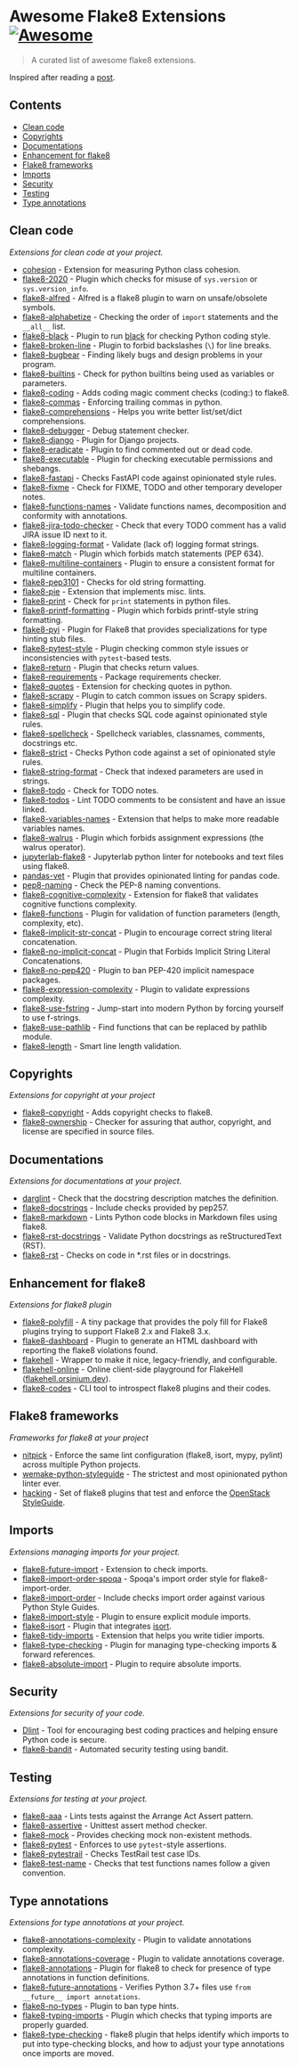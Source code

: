 # Awesome Flake8 Extensions [![Awesome](https://awesome.re/badge-flat2.svg)](https://awesome.re)

> A curated list of awesome flake8 extensions.

Inspired after reading a [post](https://julien.danjou.info/the-best-flake8-extensions/).

## Contents

- [Clean code](#clean-code)
- [Copyrights](#copyrights)
- [Documentations](#documentations)
- [Enhancement for flake8](#enhancement-for-flake8)
- [Flake8 frameworks](#flake8-frameworks)
- [Imports](#imports)
- [Security](#security)
- [Testing](#testing)
- [Type annotations](#type-annotations)


## Clean code

*Extensions for clean code at your project.*

- [cohesion](https://github.com/mschwager/cohesion#flake8-support) - Extension for measuring Python class cohesion.
- [flake8-2020](https://github.com/asottile/flake8-2020) - Plugin which checks for misuse of `sys.version` or `sys.version_info`.
- [flake8-alfred](https://github.com/datatheorem/flake8-alfred) - Alfred is a flake8 plugin to warn on unsafe/obsolete symbols.
- [flake8-alphabetize](https://github.com/tlocke/flake8-alphabetize) - Checking the order of `import` statements and the `__all__` list.
- [flake8-black](https://github.com/peterjc/flake8-black) - Plugin to run [black](https://pypi.org/project/black/) for checking Python coding style.
- [flake8-broken-line](https://github.com/sobolevn/flake8-broken-line) - Plugin to forbid backslashes (`\`) for line breaks.
- [flake8-bugbear](https://github.com/PyCQA/flake8-bugbear) - Finding likely bugs and design problems in your program.
- [flake8-builtins](https://github.com/gforcada/flake8-builtins) - Check for python builtins being used as variables or parameters.
- [flake8-coding](https://github.com/tk0miya/flake8-coding) - Adds coding magic comment checks (coding:) to flake8.
- [flake8-commas](https://github.com/PyCQA/flake8-commas) - Enforcing trailing commas in python.
- [flake8-comprehensions](https://github.com/adamchainz/flake8-comprehensions) - Helps you write better list/set/dict comprehensions.
- [flake8-debugger](https://github.com/JBKahn/flake8-debugger) - Debug statement checker.
- [flake8-django](https://github.com/rocioar/flake8-django) - Plugin for Django projects.
- [flake8-eradicate](https://github.com/sobolevn/flake8-eradicate) - Plugin to find commented out or dead code.
- [flake8-executable](https://github.com/xuhdev/flake8-executable) - Plugin for checking executable permissions and shebangs.
- [flake8-fastapi](https://github.com/Kludex/flake8-fastapi) - Checks FastAPI code against opinionated style rules.
- [flake8-fixme](https://github.com/tommilligan/flake8-fixme) - Check for FIXME, TODO and other temporary developer notes.
- [flake8-functions-names](https://github.com/Melevir/flake8-functions-names) - Validate functions names, decomposition and conformity with annotations.
- [flake8-jira-todo-checker](https://github.com/simonstjg/flake8-jira-todo-checker) - Check that every TODO comment has a valid JIRA issue ID next to it.
- [flake8-logging-format](https://github.com/globality-corp/flake8-logging-format) - Validate (lack of) logging format strings.
- [flake8-match](https://github.com/asottile/flake8-match) - Plugin which forbids match statements (PEP 634).
- [flake8-multiline-containers](https://github.com/jsfehler/flake8-multiline-containers) - Plugin to ensure a consistent format for multiline containers.
- [flake8-pep3101](https://github.com/gforcada/flake8-pep3101) - Checks for old string formatting.
- [flake8-pie](https://github.com/sbdchd/flake8-pie) - Extension that implements misc. lints.
- [flake8-print](https://github.com/JBKahn/flake8-print) - Check for `print` statements in python files.
- [flake8-printf-formatting](https://github.com/atugushev/flake8-printf-formatting) - Plugin which forbids printf-style string formatting.
- [flake8-pyi](https://github.com/ambv/flake8-pyi) - Plugin for Flake8 that provides specializations for type hinting stub files.
- [flake8-pytest-style](https://github.com/m-burst/flake8-pytest-style) - Plugin checking common style issues or inconsistencies with `pytest`-based tests.
- [flake8-return](https://github.com/afonasev/flake8-return) - Plugin that checks return values.
- [flake8-requirements](https://github.com/Arkq/flake8-requirements) - Package requirements checker.
- [flake8-quotes](https://github.com/zheller/flake8-quotes) - Extension for checking quotes in python.
- [flake8-scrapy](https://github.com/stummjr/flake8-scrapy) - Plugin to catch common issues on Scrapy spiders.
- [flake8-simplify](https://github.com/MartinThoma/flake8-simplify) - Plugin that helps you to simplify code.
- [flake8-sql](https://github.com/pgjones/flake8-sql) - Plugin that checks SQL code against opinionated style rules.
- [flake8-spellcheck](https://github.com/MichaelAquilina/flake8-spellcheck) - Spellcheck variables, classnames, comments, docstrings etc.
- [flake8-strict](https://github.com/smarkets/flake8-strict) - Checks Python code against a set of opinionated style rules.
- [flake8-string-format](https://github.com/xZise/flake8-string-format) - Check that indexed parameters are used in strings.
- [flake8-todo](https://github.com/schlamar/flake8-todo) - Check for TODO notes.
- [flake8-todos](https://github.com/orsinium-labs/flake8-todos) - Lint TODO comments to be consistent and have an issue linked.
- [flake8-variables-names](https://github.com/best-doctor/flake8-variables-names) - Extension that helps to make more readable variables names.
- [flake8-walrus](https://github.com/asottile/flake8-walrus) - Plugin which forbids assignment expressions (the walrus operator).
- [jupyterlab-flake8](https://github.com/mlshapiro/jupyterlab-flake8) - Jupyterlab python linter for notebooks and text files using flake8.
- [pandas-vet](https://github.com/deppen8/pandas-vet) - Plugin that provides opinionated linting for pandas code.
- [pep8-naming](https://github.com/PyCQA/pep8-naming) - Check the PEP-8 naming conventions.
- [flake8-cognitive-complexity](https://github.com/Melevir/flake8-cognitive-complexity) - Extension for flake8 that validates cognitive functions complexity.
- [flake8-functions](https://github.com/best-doctor/flake8-functions) - Plugin for validation of function parameters (length, complexity, etc).
- [flake8-implicit-str-concat](https://github.com/keisheiled/flake8-implicit-str-concat) - Plugin to encourage correct string literal concatenation.
- [flake8-no-implicit-concat](https://github.com/10sr/flake8-no-implicit-concat) - Plugin that Forbids Implicit String Literal Concatenations.
- [flake8-no-pep420](https://github.com/adamchainz/flake8-no-pep420) - Plugin to ban PEP-420 implicit namespace packages.
- [flake8-expression-complexity](https://github.com/best-doctor/flake8-expression-complexity) - Plugin to validate expressions complexity.
- [flake8-use-fstring](https://github.com/MichaelKim0407/flake8-use-fstring) - Jump-start into modern Python by forcing yourself to use f-strings.
- [flake8-use-pathlib](https://gitlab.com/RoPP/flake8-use-pathlib) - Find functions that can be replaced by pathlib module.
- [flake8-length](https://github.com/orsinium-labs/flake8-length) - Smart line length validation.

## Copyrights

*Extensions for copyright at your project*

- [flake8-copyright](https://github.com/savoirfairelinux/flake8-copyright) - Adds copyright checks to flake8.
- [flake8-ownership](https://github.com/decafjoe/flake8-ownership) - Checker for assuring that author, copyright, and license are specified in source files.

## Documentations

*Extensions for documentations at your project.*

- [darglint](https://github.com/terrencepreilly/darglint) - Check that the docstring description matches the definition.
- [flake8-docstrings](https://github.com/pycqa/flake8-docstrings) - Include checks provided by pep257.
- [flake8-markdown](https://github.com/johnfraney/flake8-markdown) - Lints Python code blocks in Markdown files using flake8.
- [flake8-rst-docstrings](https://github.com/peterjc/flake8-rst-docstrings) - Validate Python docstrings as reStructuredText (RST).
- [flake8-rst](https://github.com/kataev/flake8-rst) - Checks on code in *.rst files or in docstrings.

## Enhancement for flake8

*Extensions for flake8 plugin*

- [flake8-polyfill](https://gitlab.com/pycqa/flake8-polyfill) - A tiny package that provides the poly fill for Flake8 plugins trying to support Flake8 2.x and Flake8 3.x.
- [flake8-dashboard](https://github.com/aperezhortal/flake8-dashboard) - Plugin to generate an HTML dashboard with reporting the flake8 violations found.
- [flakehell](https://github.com/flakehell/flakehell) - Wrapper to make it nice, legacy-friendly, and configurable.
- [flakehell-online](https://github.com/life4/flakehell-online) - Online client-side playground for FlakeHell ([flakehell.orsinium.dev](https://flakehell.orsinium.dev/)).
- [flake8-codes](https://github.com/orsinium-labs/flake8-codes) - CLI tool to introspect flake8 plugins and their codes.

## Flake8 frameworks

*Frameworks for flake8 at your project*

- [nitpick](https://github.com/andreoliwa/nitpick) - Enforce the same lint configuration (flake8, isort, mypy, pylint) across multiple Python projects.
- [wemake-python-styleguide](https://github.com/wemake-services/wemake-python-styleguide) - The strictest and most opinionated python linter ever.
- [hacking](https://github.com/openstack/hacking) - Set of flake8 plugins that test and enforce the [OpenStack StyleGuide](https://docs.openstack.org/hacking/latest/user/hacking.html#styleguide).

## Imports

*Extensions managing imports for your project.*

- [flake8-future-import](https://github.com/xZise/flake8-future-import) - Extension to check imports.
- [flake8-import-order-spoqa](https://github.com/spoqa/flake8-import-order-spoqa) - Spoqa's import order style for flake8-import-order.
- [flake8-import-order](https://github.com/PyCQA/flake8-import-order) - Include checks import order against various Python Style Guides.
- [flake8-import-style](https://github.com/sfstpala/flake8-import-style) - Plugin to ensure explicit module imports.
- [flake8-isort](https://github.com/gforcada/flake8-isort) - Plugin that integrates [isort](https://pypi.org/project/isort/).
- [flake8-tidy-imports](https://github.com/adamchainz/flake8-tidy-imports) - Extension that helps you write tidier imports.
- [flake8-type-checking](https://github.com/sondrelg/flake8-type-checking) - Plugin for managing type-checking imports & forward references.
- [flake8-absolute-import](https://github.com/bskinn/flake8-absolute-import) - Plugin to require absolute imports.

## Security

*Extensions for security of your code.*

- [Dlint](https://github.com/dlint-py/dlint) - Tool for encouraging best coding practices and helping ensure Python code is secure.
- [flake8-bandit](https://github.com/tylerwince/flake8-bandit) - Automated security testing using bandit.

## Testing

*Extensions for testing at your project.*

- [flake8-aaa](https://github.com/jamescooke/flake8-aaa) - Lints tests against the Arrange Act Assert pattern.
- [flake8-assertive](https://github.com/jparise/flake8-assertive) - Unittest assert method checker.
- [flake8-mock](https://github.com/aleGpereira/flake8-mock) - Provides checking mock non-existent methods.
- [flake8-pytest](https://github.com/vikingco/flake8-pytest) - Enforces to use `pytest`-style assertions.
- [flake8-pytestrail](https://github.com/and-semakin/flake8-pytestrail) - Checks TestRail test case IDs.
- [flake8-test-name](https://github.com/bagerard/flake8-test-name) - Checks that test functions names follow a given convention.

## Type annotations

*Extensions for type annotations at your project.*

- [flake8-annotations-complexity](https://github.com/best-doctor/flake8-annotations-complexity) - Plugin to validate annotations complexity.
- [flake8-annotations-coverage](https://github.com/best-doctor/flake8-annotations-coverage) - Plugin to validate annotations coverage.
- [flake8-annotations](https://github.com/sco1/flake8-annotations) - Plugin for flake8 to check for presence of type annotations in function definitions.
- [flake8-future-annotations](https://github.com/tyleryep/flake8-future-annotations) - Verifies Python 3.7+ files use `from __future__ import annotations`.
- [flake8-no-types](https://github.com/adamchainz/flake8-no-types) - Plugin to ban type hints.
- [flake8-typing-imports](https://github.com/asottile/flake8-typing-imports) - Plugin which checks that typing imports are properly guarded.
- [flake8-type-checking](https://github.com/snok/flake8-type-checking) - flake8 plugin that helps identify which imports to put into type-checking blocks, and how to adjust your type annotations once imports are moved.
